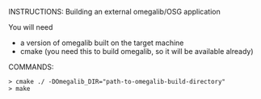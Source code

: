 INSTRUCTIONS: Building an external omegalib/OSG application

You will need
- a version of omegalib built on the target machine
- cmake (you need this to build omegalib, so it will be available already)

COMMANDS:
```
> cmake ./ -DOmegalib_DIR="path-to-omegalib-build-directory"
> make
```
